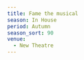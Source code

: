 ```yaml
---
title: Fame the musical
season: In House
period: Autumn
season_sort: 90
venue:
  - New Theatre
---
```



